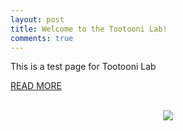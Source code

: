 ```yaml
---
layout: post
title: Welcome to the Tootooni Lab!
comments: true
---
```


This is a test page for Tootooni Lab

<a href="{{ site.baseurl }}/research">READ MORE</a>
<br>
<br>
<figure>
    <center><img src="{{ site.baseurl }}/images/hsc.jpg" /></center>
</figure>
